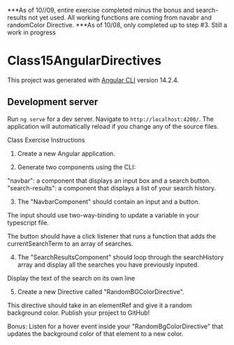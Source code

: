 ***As of 10//09, entire exercise completed minus the bonus and search-results not yet used. All working functions are coming from navabr and randomColor Directive.
***As of 10/08, only completed up to step #3.  Still a work in progress

# Class15AngularDirectives

This project was generated with [Angular CLI](https://github.com/angular/angular-cli) version 14.2.4.

## Development server

Run `ng serve` for a dev server. Navigate to `http://localhost:4200/`. The application will automatically reload if you change any of the source files.

Class Exercise Instructions

1. Create a new Angular application.

2. Generate two components using the CLI:

"navbar": a component that displays an input box and a search button.
"search-results": a component that displays a list of your search history.

3. The "NavbarComponent" should contain an input and a button.

The input should use two-way-binding to update a variable in your typescript file.

The button should have a click listener that runs a function that adds the currentSearchTerm to an array of searches.

4. The "SearchResultsComponent" should loop through the searchHistory array and display all the searches you have previously inputed.

Display the text of the search on its own line

5. Create a new Directive called "RandomBGColorDirective".

This directive should take in an elementRef and give it a random background color.
Publish your project to GitHub!

Bonus: Listen for a hover event inside your "RandomBgColorDirective" that updates the background color of that element to a new color.
